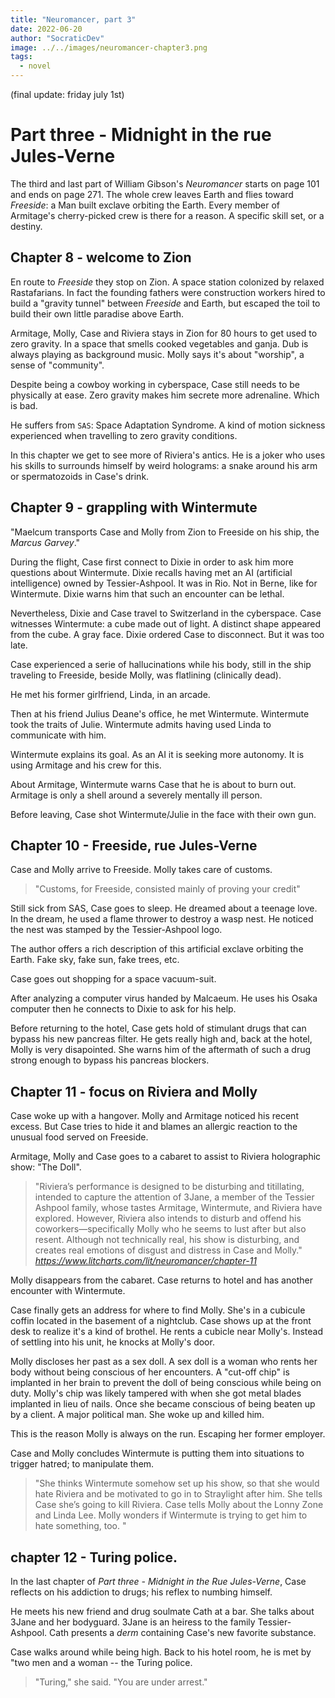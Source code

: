 ```yaml
---
title: "Neuromancer, part 3"
date: 2022-06-20
author: "SocraticDev"
image: ../../images/neuromancer-chapter3.png
tags:
  - novel
---
```

(final update: friday july 1st)

# Part three - Midnight in the rue Jules-Verne

The third and last part of William Gibson's _Neuromancer_ starts on page 101
and ends on page 271. The whole crew leaves Earth and flies toward _Freeside_:
a Man built exclave orbiting the Earth. Every member of Armitage's
cherry-picked crew is there for a reason. A specific skill set, or a destiny.

## Chapter 8 - welcome to Zion

En route to _Freeside_ they stop on Zion. A space station colonized by relaxed
Rastafarians. In fact the founding fathers were construction workers hired to
build a "gravity tunnel" between _Freeside_ and Earth, but escaped the toil to
build their own little paradise above Earth.

Armitage, Molly, Case and Riviera stays in Zion for 80 hours to get used to zero gravity. In a
space that smells cooked vegetables and ganja. Dub is always playing as
background music. Molly says it's about "worship", a sense of "community".

Despite being a cowboy working in cyberspace, Case still needs to be physically
at ease. Zero gravity makes him secrete more adrenaline. Which is bad.

He suffers from `SAS`: Space Adaptation Syndrome. A kind of motion sickness
experienced when travelling to zero gravity conditions.

In this chapter we get to see more of Riviera's antics. He is a joker who uses
his skills to surrounds himself by weird holograms: a snake around his arm or
spermatozoids in Case's drink.

## Chapter 9 - grappling with Wintermute

"Maelcum transports Case and Molly from Zion to Freeside on his ship, the
_Marcus Garvey_."

During the flight, Case first connect to Dixie in order to ask him more
questions about Wintermute. Dixie recalls having met an AI (artificial
intelligence) owned by Tessier-Ashpool. It was in Rio. Not in Berne, like for
Wintermute. Dixie warns him that such an encounter can be lethal.

Nevertheless, Dixie and Case travel to Switzerland in the cyberspace. Case
witnesses Wintermute: a cube made out of light. A distinct shape appeared
from the cube. A gray face. Dixie ordered Case to disconnect. But it was
too late.

Case experienced a serie of hallucinations while his body, still in the ship
traveling to Freeside, beside Molly, was flatlining (clinically dead).

He met his former girlfriend, Linda, in an arcade.

Then at his friend Julius Deane's office, he met Wintermute. Wintermute took
the traits of Julie. Wintermute admits having used Linda to communicate with
him.

Wintermute explains its goal. As an AI it is seeking more autonomy. It is using
Armitage and his crew for this.

About Armitage, Wintermute warns Case that he is about to burn out. Armitage is
only a shell around a severely mentally ill person.

Before leaving, Case shot Wintermute/Julie in the face with their own gun.

## Chapter 10 - Freeside, rue Jules-Verne

Case and Molly arrive to Freeside. Molly takes care of customs.

> "Customs, for Freeside, consisted mainly of proving your credit"

Still sick from SAS, Case goes to sleep. He dreamed about a teenage love. In the
dream, he used a flame thrower to destroy a wasp nest. He noticed the nest was
stamped by the Tessier-Ashpool logo.

The author offers a rich description of this artificial exclave orbiting the Earth. Fake
sky, fake sun, fake trees, etc.

Case goes out shopping for a space vacuum-suit.

After analyzing a computer virus handed by Malcaeum. He uses his Osaka computer
then he connects to Dixie to ask for his help.

Before returning to the hotel, Case gets hold of stimulant drugs that can
bypass his new pancreas filter. He gets really high and, back at the hotel,
Molly is very disapointed. She warns him of the aftermath of such a drug strong
enough to bypass his pancreas blockers.

## Chapter 11 - focus on Riviera and Molly

Case woke up with a hangover. Molly and Armitage noticed his recent excess. But
Case tries to hide it and blames an allergic reaction to the unusual food
served on Freeside.

Armitage, Molly and Case goes to a cabaret to assist to Riviera holographic
show: "The Doll". 

> "Riviera’s performance is designed to be disturbing and titillating, intended to capture the attention of 3Jane, a member of the Tessier Ashpool family, whose tastes Armitage, Wintermute, and Riviera have explored. However, Riviera also intends to disturb and offend his coworkers—specifically Molly who he seems to lust after but also resent. Although not technically real, his show is disturbing, and creates real emotions of disgust and distress in Case and Molly."
> <cite>https://www.litcharts.com/lit/neuromancer/chapter-11</cite>

Molly disappears from the cabaret. Case returns to hotel and has another
encounter with Wintermute.

Case finally gets an address for where to find Molly. She's in a cubicule
coffin located in the basement of a nightclub. Case shows up at the front desk
to realize it's a kind of brothel. He rents a cubicle near Molly's. Instead of
settling into his unit, he knocks at Molly's door.

Molly discloses her past as a sex doll. A sex doll is a woman who
rents her body without being conscious of her encounters. A "cut-off chip" is
implanted in her brain to prevent the doll of being conscious while being on
duty. Molly's chip was likely tampered with when she got metal blades implanted
in lieu of nails. Once she became conscious of being beaten up by a client. A
major political man. She woke up and killed him.

This is the reason Molly is always on the run. Escaping her former employer.

Case and Molly concludes Wintermute is putting them into situations to trigger
hatred; to manipulate them.

> "She thinks Wintermute somehow set up his show, so that she would hate Riviera and be motivated to go in to Straylight after him. She tells Case she’s going to kill Riviera. Case tells Molly about the Lonny Zone and Linda Lee. Molly wonders if Wintermute is trying to get him to hate something, too. "

## chapter 12 - Turing police. 
In the last chapter of _Part three - Midnight in the Rue Jules-Verne_, Case
reflects on his addiction to drugs; his reflex to numbing himself.

He meets his new friend and drug soulmate Cath at a bar. She talks about 3Jane
and her bodyguard. 3Jane is an heiress to the family Tessier-Ashpool. Cath
presents a _derm_ containing Case's new favorite substance.

Case walks around while being high. Back to his hotel room, he is met by "two
men and a woman -- the Turing police.

> "Turing," she said. "You are under arrest."